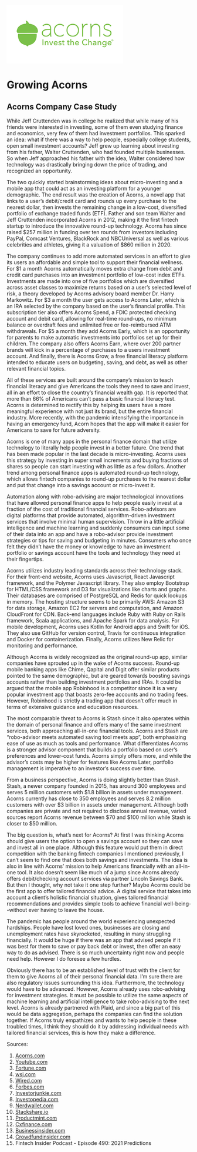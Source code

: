 ![Acorns Logo](acorns_image.png)

# Growing Acorns
## Acorns Company Case Study


While Jeff Cruttenden was in college he realized that while many of his friends were interested in investing, some of them even studying finance and economics, very few of them had investment portfolios.  This sparked an idea: what if there was a way to help people, especially college students, open small investment accounts?  Jeff grew up learning about investing from his father, Walter Cruttenden, who had founded multiple businesses.  So when Jeff approached his father with the idea, Walter considered how technology was drastically bringing down the price of trading, and recognized an opportunity.  

The two quickly started brainstorming ideas about micro-investing and a mobile app that could act as an investing platform for a younger demographic.  The end result was the creation of Acorns, a novel app that links to a user’s debit/credit card and rounds up every purchase to the nearest dollar, then invests the remaining change in a low-cost, diversified portfolio of exchange traded funds (ETF).  Father and son team Walter and Jeff Cruttenden incorporated Acorns in 2012, making it the first fintech startup to introduce the innovative round-up technology.  Acorns has since raised $257 million in funding over ten rounds from investors including PayPal, Comcast Ventures, BlackRock and NBCUniversal as well as various celebrities and athletes, giving it a valuation of $860 million in 2020. 

The company continues to add more automated services in an effort to give its users an affordable and simple tool to support their financial wellness.  For $1 a month Acorns automatically moves extra change from debit and credit card purchases into an investment portfolio of low-cost index ETFs.  Investments are made into one of five portfolios which are diversified across asset classes to maximize returns based on a user’s selected level of risk, a theory developed by Acorns advisory board member Dr. Harry Markowitz.  For $3 a month the user gets access to Acorns Later, which is an IRA selected by the company based on the user’s financial profile.  This subscription tier also offers Acorns Spend, a FDIC protected checking account and debit card, allowing for real-time round-ups, no minimum balance or overdraft fees and unlimited free or fee-reimbursed ATM withdrawals.  For $5 a month they add Acorns Early, which is an opportunity for parents to make automatic investments into portfolios set up for their children.  The company also offers Acorns Earn, where over 200 partner brands will kick in a percentage of purchases to a users investment account.  And finally, there is Acorns Grow, a free financial literacy platform intended to educate users on budgeting, saving, and debt, as well as other relevant financial topics.  

All of these services are built around the company’s mission to teach financial literacy and give Americans the tools they need to save and invest, all in an effort to close the country’s financial wealth gap.  It is reported that more than 66% of Americans can’t pass a basic financial literacy test.  Acorns is determined to rectify this by helping its users have a more meaningful experience with not just its brand, but the entire financial industry.  More recently, with the pandemic intensifying the importance in having an emergency fund, Acorn hopes that the app will make it easier for Americans to save for future adversity.  

Acorns is one of many apps in the personal finance domain that utilize technology to literally help people invest in a better future.  One trend that has been made popular in the last decade is micro-investing.  Acorns uses this strategy by investing in super small increments and buying fractions of shares so people can start investing with as little as a few dollars.  Another trend among personal finance apps is automated round-up technology, which allows fintech companies to round-up purchases to the nearest dollar and put that change into a savings account or micro-invest it.     

Automation along with robo-advising are major technological innovations that have allowed personal finance apps to help people easily invest at a fraction of the cost of traditional financial services.  Robo-advisors are digital platforms that provide automated, algorithm-driven investment services that involve minimal human supervision.  Throw in a little artificial intelligence and machine learning and suddenly consumers can input some of their data into an app and have a robo-advisor provide investment strategies or tips for saving and budgeting in minutes.  Consumers who once felt they didn’t have the money or knowledge to have an investment portfolio or savings account have the tools and technology they need at their fingertips.      

Acorns utilizes industry leading standards across their technology stack.  For their front-end website, Acorns uses Javascript, React Javascript framework, and the Polymer Javascript library.  They also employ Bootstrap for HTML/CSS framework and D3 for visualizations like charts and graphs.  Their databases are comprised of PostgreSQL and Redis for quick lookups in memory.  The hosting structure seems to be primarily AWS: Amazon S3 for data storage, Amazon EC2 for servers and computation, and Amazon CloudFront for CDN.  Back-end languages include Ruby with Ruby on Rails framework, Scala applications, and Apache Spark for data analysis.  For mobile development, Acorns uses Kotlin for Android apps and Swift for iOS.  They also use GitHub for version control, Travis for continuous integration and Docker for containerization.  Finally, Acorns utilizes New Relic for monitoring and performance.      

Although Acorns is widely recognized as the original round-up app, similar companies have sprouted up in the wake of Acorns success.  Round-up mobile banking apps like Chime, Qapital and Digit offer similar products pointed to the same demographic, but are geared towards boosting savings accounts rather than building investment portfolios and IRAs.  It could be argued that the mobile app Robinhood is a competitor since it is a very popular investment app that boasts zero-fee accounts and no trading fees.  However, Robinhood is strictly a trading app that doesn’t offer much in terms of extensive guidance and education resources.  

The most comparable threat to Acorns is Stash since it also operates within the domain of personal finance and offers many of the same investment services, both approaching all-in-one financial tools.  Acorns and Stash are “robo-advisor meets automated saving tool meets app”, both emphasizing ease of use as much as tools and performance.  What differentiates Acorns is a stronger advisor component that builds a portfolio based on user’s preferences and lower-cost funds.  Acorns simply offers more, and while the advisor’s costs may be higher for features like Acorns Later, portfolio management is imperative to an investor’s success over time.

From a business perspective, Acorns is doing slightly better than Stash.  Stash, a newer company founded in 2015, has around 300 employees and serves 5 million customers with $1.8 billion in assets under management.  Acorns currently has close to 350 employees and serves 8.2 million customers with over $3 billion in assets under management.  Although both companies are private and not required to disclose annual revenue, varied sources report Acorns revenue between $70 and $100 million while Stash is closer to $50 million.

The big question is, what’s next for Acorns?  At first I was thinking Acorns should give users the option to open a savings account so they can save and invest all in one place.  Although this feature would put them in direct competition with the banking fintech companies I mentioned previously, I can’t seem to find one that does both savings and investments.  The idea is also in line with Acorns’ mission to help Americans financially with an all-in-one tool.  It also doesn’t seem like much of a jump since Acorns already offers debit/checking account services via partner Lincoln Savings Bank.  But then I thought, why not take it one step further?  Maybe Acorns could be the first app to offer tailored financial advice.  A digital service that takes into account a client’s holistic financial situation, gives tailored financial recommendations and provides simple tools to achieve financial well-being--without ever having to leave the house.   

The pandemic has people around the world experiencing unexpected hardships.  People have lost loved ones, businesses are closing and unemployment rates have skyrocketed, resulting in many struggling financially.  It would be huge if there was an app that advised people if it was best for them to save or pay back debt or invest, then offer an easy way to do as advised.  There is so much uncertainty right now and people need help.  However I do foresee a few hurdles.

Obviously there has to be an established level of trust with the client for them to give Acorns all of their personal financial data.  I’m sure there are also regulatory issues surrounding this idea.  Furthermore, the technology would have to be advanced.  However, Acorns already uses robo-advising for investment strategies.  It must be possible to utilize the same aspects of machine learning and artificial intelligence to take robo-advising to the next level.  Acorns is already partnered with Plaid, and since a big part of this would be data aggregation, perhaps the companies can find the solution together.  If Acorns truly empathizes and wants to help people in these troubled times, I think they should do it by addressing individual needs with tailored financial services, this is how they make a difference. 


Sources:
1. [Acorns.com](https://www.acorns.com/)
2. [Youtube.com](https://www.youtube.com/watch?v=36R3UTgj5jY)
3. [Fortune.com](https://fortune.com/impact20/2020/acorns/)
4. [wsj.com](https://www.wsj.com/articles/blackrock-backs-a-startup-to-find-out-what-young-investors-want-1525868931?mod=article_inline)
5. [Wired.com](https://www.wired.com/2014/08/acorn-app/)
6. [Forbes.com](https://www.forbes.com/companies/acorns/?list=fintech/&sh=62b08423529d)
7. [Investorjunkie.com](https://investorjunkie.com/compare/stash-vs-robinhood-vs-acorns/)
8. [Investopedia.com](https://www.investopedia.com/terms/r/roboadvisor-roboadviser.asp#:~:text=Robo%2Dadvisors%20)
9. [Nerdwallet.com](https://www.nerdwallet.com/blog/investing/acorns-vs-stash/)
10. [Stackshare.io](https://stackshare.io/acorns/acorns)
11. [Productmint.com](https://productmint.com/the-acorns-business-model-how-does-acorns-make-money/)
12. [Cxfinance.com](https://cxfinance.wbresearch.com/blog/acorns-investment-strategy-to-prove-financial-literacy-of-customers)
13. [Businessinsider.com](https://www.businessinsider.com/personal-finance/stash-financial-app-ira-retirement-account-openings-surge-2020-7)
14. [Crowdfundinsider.com](https://www.crowdfundinsider.com/2020/09/166713-us-based-fintech-stash-claims-its-aum-have-grown-to-1-8-billion-company-reportedly-offers-personalized-advice-to-5-million-americans/)
15. Fintech Insider Podcast - Episode 490: 2021 Predictions
